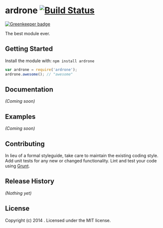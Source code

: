 # ardrone [![Build Status](https://secure.travis-ci.org//ardrone.png?branch=master)](http://travis-ci.org//ardrone)

[![Greenkeeper badge](https://badges.greenkeeper.io/Quramy/ossc-hackathon-ardrone-14.svg)](https://greenkeeper.io/)

The best module ever.

## Getting Started
Install the module with: `npm install ardrone`

```javascript
var ardrone = require('ardrone');
ardrone.awesome(); // "awesome"
```

## Documentation
_(Coming soon)_

## Examples
_(Coming soon)_

## Contributing
In lieu of a formal styleguide, take care to maintain the existing coding style. Add unit tests for any new or changed functionality. Lint and test your code using [Grunt](http://gruntjs.com/).

## Release History
_(Nothing yet)_

## License
Copyright (c) 2014 . Licensed under the MIT license.
